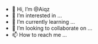 - 👋 Hi, I’m @Aiqz
- 👀 I’m interested in ...
- 🌱 I’m currently learning ...
- 💞️ I’m looking to collaborate on ...
- 📫 How to reach me ...

<!---
Aiqz/Aiqz is a ✨ special ✨ repository because its `README.md` (this file) appears on your GitHub profile.
You can click the Preview link to take a look at your changes.
--->
